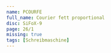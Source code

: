 ```yaml
---
name: PCOURFE
full_name: Courier fett proportional
disc: SiFoX-9
page: 26/1
missing: true
tags: [Schreibmaschine]
---
```


